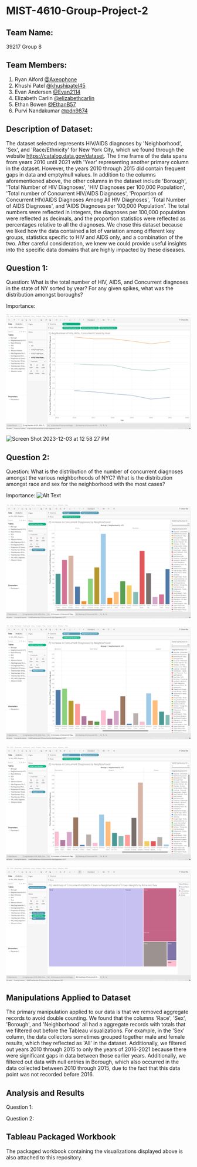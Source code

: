 # MIST-4610-Group-Project-2

## Team Name:
39217 Group 8

## Team Members:
1. Ryan Alford [@Axeophone](https://github.com/Axeophone)
2. Khushi Patel [@khushipatel45](https://github.com/khushipatel45/MIST-4610-Group-Project-2)
3. Evan Andersen [@Evan2114](https://github.com/Evan2114)
4. Elizabeth Carlin [@elizabethcarlin](https://github.com/elizabethcarlin)
5. Ethan Bowen [@EthanB57](https://github.com/EthanB57)
6. Purvi Nandakumar [@pdn9874](https://github.com/pdn9874)

## Description of Dataset:
The dataset selected represents HIV/AIDS diagnoses by 'Neighborhood', 'Sex', and 'Race/Ethnicity' for New York City, which we found through the website https://catalog.data.gov/dataset. The time frame of the data spans from years 2010 until 2021 with 'Year' representing another primary column in the dataset. However, the years 2010 through 2015 did contain frequent gaps in data and empty/null values. In addition to the columns aforementioned above, the other columns in the dataset include 'Borough', 'Total Number of HIV Diagnoses', 'HIV Diagnoses per 100,000 Population', 'Total number of Concurrent HIV/AIDS Diagnoses', 'Proportion of Concurrent HIV/AIDS Diagnoses Among All HIV Diagnoses', 'Total Number of AIDS Diagnoses', and 'AIDS Diagnoses per 100,000 Population'. The total numbers were reflected in integers, the diagnoses per 100,000 population were reflected as decimals, and the proportion statistics were reflected as percentages relative to all the diagnoses. We chose this dataset because we liked how the data contained a lot of variation among different key groups, statistics specific to HIV and AIDS only, and a combination of the two. After careful consideration, we knew we could provide useful insights into the specific data domains that are highly impacted by these diseases.

## Question 1:
Question: What is the total number of HIV, AIDS, and Concurrent diagnoses in the state of NY sorted by year? For any given spikes, what was the distribution amongst boroughs?

Importance:

![Alt Text](https://github.com/Evan2114/MIST-4610-Group-Project-2/blob/main/1a%20Group%20Project%202.png)

<img width="875" alt="Screen Shot 2023-12-03 at 12 58 27 PM" src="https://github.com/Evan2114/MIST-4610-Group-Project-2/assets/145038467/b7fa5930-839d-47d8-a1a1-19aaf8d9c2f0">


## Question 2:
Question: What is the distribution of the number of concurrent diagnoses amongst the various neighborhoods of NYC? What is the distribution amongst race and sex for the neighborhood with the most cases?

Importance:
![Alt Text](![Q2]https://github.com/Evan2114/MIST-4610-Group-Project-2/assets/145038467/c239e923-b87d-4b07-af7d-0d8e098fcbf7)


![Alt Text](https://github.com/Evan2114/MIST-4610-Group-Project-2/blob/main/2a%201%20Group%20Project%202.png)

![Alt Text](https://github.com/Evan2114/MIST-4610-Group-Project-2/blob/main/2a%202%20Group%20Project%202.png)

![Alt Text](https://github.com/Evan2114/MIST-4610-Group-Project-2/blob/main/2a%203%20Group%20Project%202.png)

![Alt Text](https://github.com/Evan2114/MIST-4610-Group-Project-2/blob/main/2b%20Group%20Project%202.png)

## Manipulations Applied to Dataset
The primary manipulation applied to our data is that we removed aggregate records to avoid double counting. We found that the columns 'Race', 'Sex', 'Borough', and 'Neighborhood' all had a aggregate records with totals that we filtered out before the Tableau visualizations. For example, in the 'Sex' column, the data collectors sometimes grouped together male and female results, which they reflected as 'All' in the dataset. Additionally, we filtered out years 2010 through 2015 to only the years of 2016-2021 because there were significant gaps in data between those earlier years. Additionally, we filtered out data with null entries in Borough, which also occurred in the data collected between 2010 through 2015, due to the fact that this data point was not recorded before 2016.

## Analysis and Results
Question 1:

Question 2:


## Tableau Packaged Workbook
The packaged workbook containing the visualizations displayed above is also attached to this repository.
